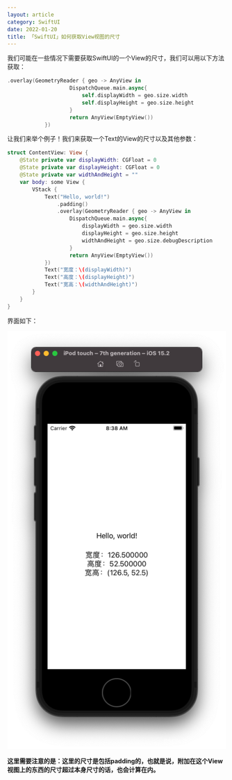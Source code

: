 ```yaml
---
layout: article
category: SwiftUI
date: 2022-01-20
title: 「SwiftUI」如何获取View视图的尺寸
---
```

<!-- excerpt-start -->
我们可能在一些情况下需要获取SwiftUI的一个View的尺寸，我们可以用以下方法获取：

```swift
.overlay(GeometryReader { geo -> AnyView in
                    DispatchQueue.main.async{
                        self.displayWidth = geo.size.width
                        self.displayHeight = geo.size.height
                    }
                    return AnyView(EmptyView())
            })
```

让我们来举个例子！我们来获取一个Text的View的尺寸以及其他参数：

```swift
struct ContentView: View {
    @State private var displayWidth: CGFloat = 0
    @State private var displayHeight: CGFloat = 0
    @State private var widthAndHeight = ""
    var body: some View {
        VStack {
            Text("Hello, world!")
                .padding()
                .overlay(GeometryReader { geo -> AnyView in
                    DispatchQueue.main.async{
                        displayWidth = geo.size.width
                        displayHeight = geo.size.height
                        widthAndHeight = geo.size.debugDescription
                    }
                    return AnyView(EmptyView())
            })
            Text("宽度：\(displayWidth)")
            Text("高度：\(displayHeight)")
            Text("宽高：\(widthAndHeight)")
        }
    }
}
```

界面如下：

![获取到的View尺寸](/assets/images/7d34e59c9b6d42fe95665f5ee59a9533.png)

**这里需要注意的是：这里的尺寸是包括padding的，也就是说，附加在这个View视图上的东西的尺寸超过本身尺寸的话，也会计算在内。**